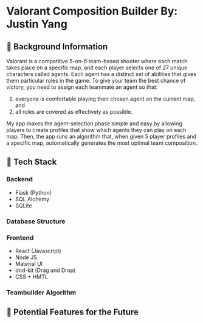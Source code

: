 # Valorant Composition Builder By: Justin Yang

## 🧠 Background Information

Valorant is a competitive 5-on-5 team-based shooter where each match takes place on a specific map, and each player selects one of 27 unique characters called agents. Each agent has a distinct set of abilities that gives them particular roles in the game. To give your team the best chance of victory, you need to assign each teammate an agent so that:
  1) everyone is comfortable playing their chosen agent on the current map, and
  2) all roles are covered as effectively as possible.

My app makes the agent-selection phase simple and easy by allowing players to create profiles that show which agents they can play on each map. Then, the app runs an algorithm that, when given 5 player profiles and a specific map, automatically generates the most optimal team composition.

## 🔧 Tech Stack

### Backend
-  Flask (Python)
-  SQL Alchemy
-  SQLite

### Database Structure

### Frontend
-  React (Javascript)
  -  Node JS  
  -  Material UI
  -  dnd-kit (Drag and Drop)
-  CSS + HMTL

### Teambuilder Algorithm
  
## 🚀 Potential Features for the Future
